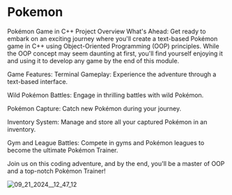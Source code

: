 # Pokemon
 
Pokémon Game in C++
Project Overview
What's Ahead:
Get ready to embark on an exciting journey where you'll create a text-based Pokémon game in C++ using Object-Oriented Programming (OOP) principles. While the OOP concept may seem daunting at first, you'll find yourself enjoying it and using it to develop any game by the end of this module.

Game Features:
Terminal Gameplay: Experience the adventure through a text-based interface.

Wild Pokémon Battles: Engage in thrilling battles with wild Pokémon.

Pokémon Capture: Catch new Pokémon during your journey.

Inventory System: Manage and store all your captured Pokémon in an inventory.

Gym and League Battles: Compete in gyms and Pokémon leagues to become the ultimate Pokémon Trainer.

Join us on this coding adventure, and by the end, you'll be a master of OOP and a top-notch Pokémon Trainer!

![09_21_2024__12_47_12](https://github.com/user-attachments/assets/591b0223-8a6b-4515-9754-596d105ec32d)
